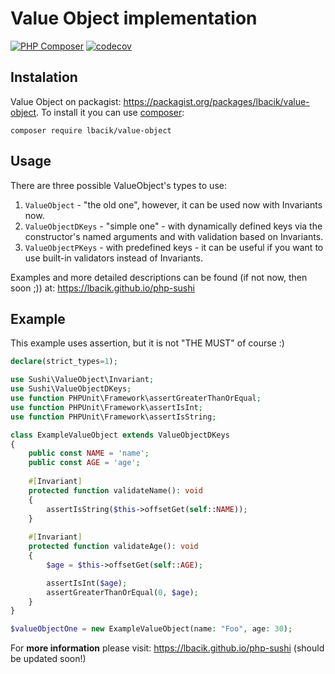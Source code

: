 # Value Object implementation

[![PHP Composer](https://github.com/lbacik/value-object/actions/workflows/php.yml/badge.svg)](https://github.com/lbacik/value-object/actions/workflows/php.yml)
[![codecov](https://codecov.io/gh/lbacik/value-object/branch/master/graph/badge.svg?token=B17DQFNKRM)](https://codecov.io/gh/lbacik/value-object)

## Instalation

Value Object on packagist: https://packagist.org/packages/lbacik/value-object.
To install it you can use [composer](https://getcomposer.org):

    composer require lbacik/value-object

## Usage

There are three possible ValueObject's types to use:

1. `ValueObject` - "the old one", however, it can be used now with Invariants now.
2. `ValueObjectDKeys` - "simple one" - with dynamically defined keys via the constructor's named arguments 
   and with validation based on Invariants.
3. `ValueObjectPKeys` - with predefined keys - it can be useful if you want to use built-in validators instead of Invariants. 

Examples and more detailed descriptions can be found (if not now, then soon ;))  at: https://lbacik.github.io/php-sushi 

## Example

This example uses assertion, but it is not "THE MUST" of course :)

```php
declare(strict_types=1);

use Sushi\ValueObject\Invariant;
use Sushi\ValueObjectDKeys;
use function PHPUnit\Framework\assertGreaterThanOrEqual;
use function PHPUnit\Framework\assertIsInt;
use function PHPUnit\Framework\assertIsString;

class ExampleValueObject extends ValueObjectDKeys
{
    public const NAME = 'name';
    public const AGE = 'age';
        
    #[Invariant]
    protected function validateName(): void
    {
        assertIsString($this->offsetGet(self::NAME));
    }
    
    #[Invariant]
    protected function validateAge(): void
    {
        $age = $this->offsetGet(self::AGE);

        assertIsInt($age);
        assertGreaterThanOrEqual(0, $age);    
    }
}

$valueObjectOne = new ExampleValueObject(name: "Foo", age: 30);
```

For **more information** please visit: https://lbacik.github.io/php-sushi (should be updated soon!)

